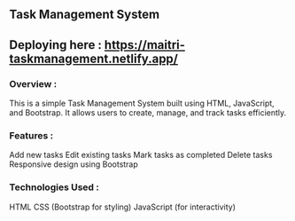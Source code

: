 ## Task Management System

## Deploying here : https://maitri-taskmanagement.netlify.app/

### Overview : 
This is a simple Task Management System built using HTML, JavaScript, and Bootstrap. It allows users to create, manage, and track tasks efficiently.

### Features :
Add new tasks
Edit existing tasks
Mark tasks as completed
Delete tasks
Responsive design using Bootstrap

### Technologies Used : 
HTML
CSS (Bootstrap for styling)
JavaScript (for interactivity)
